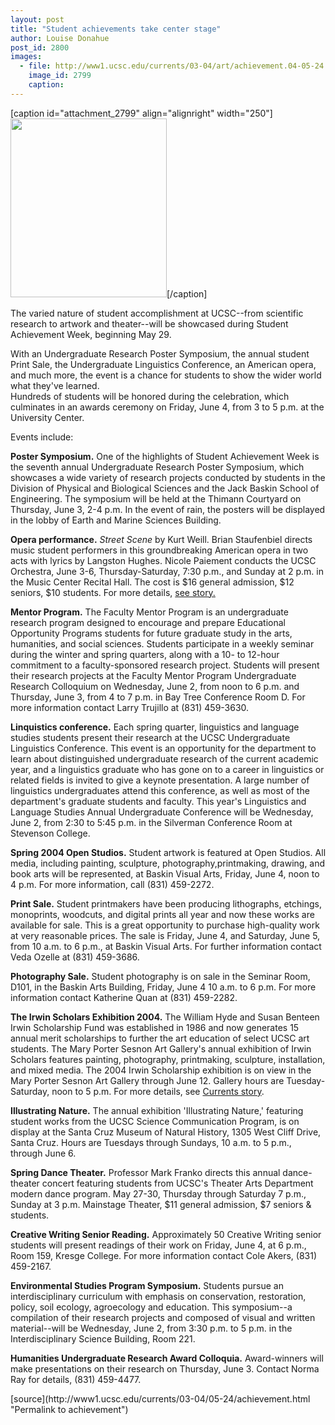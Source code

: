 ```yaml
---
layout: post
title: "Student achievements take center stage"
author: Louise Donahue
post_id: 2800
images:
  - file: http://www1.ucsc.edu/currents/03-04/art/achievement.04-05-24.jpg
    image_id: 2799
    caption: 
---
```


[caption id="attachment_2799" align="alignright" width="250"]<a href="http://localhost/mysite/wp-content/uploads/2004/05/achievement.04-05-24.jpg"><img class="size-full wp-image-2799" src="http://localhost/mysite/wp-content/uploads/2004/05/achievement.04-05-24.jpg" alt="" width="250" height="286" /></a>[/caption]
<p>
  The varied nature of student accomplishment at UCSC--from scientific research to artwork and theater--will be showcased during Student Achievement Week, beginning May 29.<br>
</p>
<p>
  With an Undergraduate Research Poster Symposium, the annual student Print Sale, the Undergraduate Linguistics Conference, an American opera, and much more, the event is a chance for students to show the wider world what they've learned.<br>
  Hundreds of students will be honored during the celebration, which culminates in an awards ceremony on Friday, June 4, from 3 to 5 p.m. at the University Center.<br>
</p>
<p>
  Events include:<br>
</p>
<p>
  <b>Poster Symposium.</b> One of the highlights of Student Achievement Week is the seventh annual Undergraduate Research Poster Symposium, which showcases a wide variety of research projects conducted by students in the Division of Physical and Biological Sciences and the Jack Baskin School of Engineering. The symposium will be held at the Thimann Courtyard on Thursday, June 3, 2-4 p.m. In the event of rain, the posters will be displayed in the lobby of Earth and Marine Sciences Building.
</p>
<p>
  <b>Opera performance.</b> <i>Street Scene</i> by Kurt Weill. Brian Staufenbiel directs music student performers in this groundbreaking American opera in two acts with lyrics by Langston Hughes. Nicole Paiement conducts the UCSC Orchestra, June 3-6, Thursday-Saturday, 7:30 p.m., and Sunday at 2 p.m. in the Music Center Recital Hall. The cost is $16 general admission, $12 seniors, $10 students. For more details, <a href="http://currents.ucsc.edu/03-04/05-24/opera.html">see story.</a>
</p>
<p>
  <b>Mentor Program.</b> The Faculty Mentor Program is an undergraduate<br>
  research program designed to encourage and prepare Educational Opportunity Programs students for future graduate study in the arts, humanities, and social sciences. Students participate in a weekly seminar during the winter and spring quarters, along with a 10- to 12-hour commitment to a faculty-sponsored research project. Students will present their research projects at the Faculty Mentor Program Undergraduate Research Colloquium on Wednesday, June 2, from noon to 6 p.m. and Thursday, June 3, from 4 to 7 p.m. in Bay Tree Conference Room D. For more information contact Larry Trujillo at (831) 459-3630.<br>
</p>
<p>
  <b>Linquistics conference.</b> Each spring quarter, linguistics and language studies students present their research at the UCSC Undergraduate Linguistics Conference. This event is an opportunity for the department to learn about distinguished undergraduate research of the current academic year, and a linguistics graduate who has gone on to a career in linguistics or related fields is invited to give a keynote presentation. A large number of linguistics undergraduates attend this conference, as well as most of the department's graduate students and faculty. This year's Linguistics and Language Studies Annual Undergraduate Conference will be Wednesday, June 2, from 2:30 to 5:45 p.m. in the Silverman Conference Room at Stevenson College.
</p>
<p>
  <b>Spring 2004 Open Studios.</b> Student artwork is featured at Open Studios. All media, including painting, sculpture, photography,printmaking, drawing, and book arts will be represented, at Baskin Visual Arts, Friday, June 4, noon to 4 p.m. For more information, call (831) 459-2272.<br>
</p>
<p>
  <b>Print Sale.</b> Student printmakers have been producing lithographs, etchings, monoprints, woodcuts, and digital prints all year and now these works are available for sale. This is a great opportunity to purchase high-quality work at very reasonable prices. The sale is Friday, June 4, and Saturday, June 5, from 10 a.m. to 6 p.m., at Baskin Visual Arts. For further information contact Veda Ozelle at (831) 459-3686.<br>
</p>
<p>
  <b>Photography Sale.</b> Student photography is on sale in the Seminar Room, D101, in the Baskin Arts Building, Friday, June 4 10 a.m. to 6 p.m. For more information contact Katherine Quan at (831) 459-2282.<br>
</p>
<p>
  <b>The Irwin Scholars Exhibition 2004.</b> The William Hyde and Susan Benteen Irwin Scholarship Fund was established in 1986 and now generates 15 annual merit scholarships to further the art education of select UCSC art students. The Mary Porter Sesnon Art Gallery's annual exhibition of Irwin Scholars features painting, photography, printmaking, sculpture, installation, and mixed media. The 2004 Irwin Scholarship exhibition is on view in the Mary Porter Sesnon Art Gallery through June 12. Gallery hours are Tuesday-Saturday, noon to 5 p.m. For more details, see <a href="http://currents.ucsc.edu/03-04/05-17/irwin.html">Currents story</a>.
</p>
<p>
  <b>Illustrating Nature.</b> The annual exhibition 'Illustrating Nature,' featuring student works from the UCSC Science Communication Program, is on display at the Santa Cruz Museum of Natural History, 1305 West Cliff Drive, Santa Cruz. Hours are Tuesdays through Sundays, 10 a.m. to 5 p.m., through June 6.<br>
</p>
<p>
  <b>Spring Dance Theater.</b> Professor Mark Franko directs this annual dance-theater concert featuring students from UCSC's Theater Arts Department modern dance program. May 27-30, Thursday through Saturday 7 p.m., Sunday at 3 p.m. Mainstage Theater, $11 general admission, $7 seniors &amp; students.<br>
</p>
<p>
  <b>Creative Writing Senior Reading.</b> Approximately 50 Creative Writing senior students will present readings of their work on Friday, June 4, at 6 p.m., Room 159, Kresge College. For more information contact Cole Akers, (831) 459-2167.<br>
</p>
<p>
  <b>Environmental Studies Program Symposium.</b> Students pursue an interdisciplinary curriculum with emphasis on conservation, restoration, policy, soil ecology, agroecology and education. This symposium--a compilation of their research projects and composed of visual and written material--will be Wednesday, June 2, from 3:30 p.m. to 5 p.m. in the Interdisciplinary Science Building, Room 221.
</p>
<p>
  <b>Humanities Undergraduate Research Award Colloquia.</b> Award-winners will make presentations on their research on Thursday, June 3. Contact Norma Ray for details, (831) 459-4477.<br>
</p>
[source](http://www1.ucsc.edu/currents/03-04/05-24/achievement.html "Permalink to achievement")
